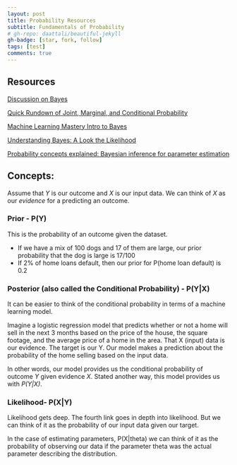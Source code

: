 ```yaml
---
layout: post
title: Probability Resources
subtitle: Fundamentals of Probability
# gh-repo: daattali/beautiful-jekyll
gh-badge: [star, fork, follow]
tags: [test]
comments: true
---
```


## Resources

[Discussion on Bayes](https://www.sciencedirect.com/topics/computer-science/prior-probability)

[Quick Rundown of Joint, Marginal, and Conditional Probability](https://sites.nicholas.duke.edu/statsreview/jmc/)

[Machine Learning Mastery Intro to Bayes](https://machinelearningmastery.com/bayes-theorem-for-machine-learning/)

[Understanding Bayes: A Look the Likelihood](https://alexanderetz.com/2015/04/15/understanding-bayes-a-look-at-the-likelihood/)

[Probability concepts explained: Bayesian inference for parameter estimation](https://towardsdatascience.com/probability-concepts-explained-bayesian-inference-for-parameter-estimation-90e8930e5348)
## **Concepts:**

Assume that *Y* is our outcome and *X* is our input data. We can think of *X* as our *evidence* for a predicting an outcome. 

### **Prior - P(Y)**

This is the probability of an outcome given the dataset. 
* If we have a mix of 100 dogs and 17 of them are large, our prior probability that the dog is large is 17/100
* If 2% of home loans default, then our prior for P(home loan default) is 0.2

### **Posterior (also called the Conditional Probability) - P(Y|X)**

It can be easier to think of the conditional probability in terms of a machine learning model. 

Imagine a logistic regression model that predicts whether or not a home will sell in the next 3 months based on the price of the house, the square footage, and the average price of a home in the area. That X (input) data is our evidence. The target is our Y. Our model makes a prediction about the probability of the home selling based on the input data.

In other words, our model provides us the conditional probability of outcome *Y* given evidence *X*. Stated another way, this model provides us with *P(Y|X)*.

### **Likelihood- P(X|Y)**

Likelihood gets deep. The fourth link goes in depth into likelihood. But we can think of it as the probability of our input data given our target. 

In the case of estimating parameters, P(X|theta) we can think of it as the probability of observing our data if the parameter theta was the actual parameter describing the distribution.